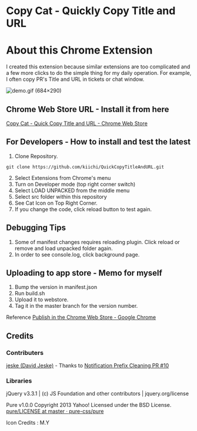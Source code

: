 # Copy Cat - Quickly Copy Title and URL

# About this Chrome Extension

I created this extension because similar extensions are too complicated and a few more clicks 
to do the simple thing for my daily operation. For example, I often copy PR's Title and URL 
in tickets or chat window.

![demo.gif (684×290)](https://raw.githubusercontent.com/kiichi/QuickCopyTitleAndURL/master/resources/demo.gif)

## Chrome Web Store URL - Install it from here 

[Copy Cat - Quick Copy Title and URL - Chrome Web Store](https://chrome.google.com/webstore/detail/copy-cat-quick-copy-title/andlmjmbnlaamloflnelcafcnkiplhkc/)

## For Developers - How to install and test the latest

1. Clone Repository.
```
git clone https://github.com/kiichi/QuickCopyTitleAndURL.git
```
2. Select Extensions from Chrome's menu
3. Turn on Developer mode (top right corner switch)
4. Select LOAD UNPACKED from the middle menu
5. Select src folder within this repository
6. See Cat Icon on Top Right Corner.
7. If you change the code, click reload button to test again.

## Debugging Tips

1. Some of manifest changes requires reloading plugin. Click reload or remove and load unpacked folder again.
2. In order to see console.log, click background page.


## Uploading to app store - Memo for myself

1. Bump the version in manifest.json
2. Run build.sh
3. Upload it to webstore.
4. Tag it in the master branch for the version number.

Reference [Publish in the Chrome Web Store - Google Chrome](https://developer.chrome.com/webstore/publish?hl)

## Credits

### Contributers

[jeske (David Jeske)](https://github.com/jeske) - Thanks to [Notification Prefix Cleaning PR #10](https://github.com/kiichi/QuickCopyTitleAndURL/pull/10)

### Libraries

jQuery v3.3.1 | (c) JS Foundation and other contributors | jquery.org/license 

Pure v1.0.0
Copyright 2013 Yahoo!
Licensed under the BSD License.
[pure/LICENSE at master · pure-css/pure](https://github.com/pure-css/pure/blob/master/LICENSE)

Icon Credits : M.Y

